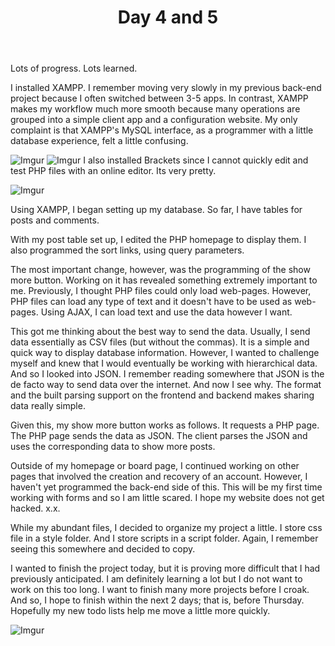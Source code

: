 ﻿---
layout: post
title: Day 4 and 5 
---

Lots of progress. Lots learned.

I installed XAMPP. I remember moving very slowly in my previous back-end project because I often switched between 3-5 apps. In contrast, XAMPP makes my workflow much more smooth because many operations are grouped into a simple client app and a configuration website. My only complaint is that XAMPP's MySQL interface, as a programmer with a little database experience, felt a little confusing. 

![Imgur](https://i.imgur.com/cwvT2bV.png)
![Imgur](https://i.imgur.com/QACuZJJ.png)
I also installed Brackets since I cannot quickly edit and test PHP files with an online editor. Its very pretty.

![Imgur](https://i.imgur.com/wQj0oTj.png)

Using XAMPP, I began setting up my database. So far, I have tables for posts and comments.

With my post table set up, I edited the PHP homepage to display them. I also programmed the sort links, using query parameters.

The most important change, however, was the programming of the show more button. Working on it has revealed something extremely important to me. Previously, I thought PHP files could only load web-pages. However, PHP files can load any type of text and it doesn't have to be used as web-pages. Using AJAX, I can load text and use the data however I want. 

This got me thinking about the best way to send the data. Usually, I send data essentially as CSV files (but without the commas). It is a simple and quick way to display database information. However, I wanted to challenge myself and knew that I would eventually be working with hierarchical data. And so I looked into JSON. I remember reading somewhere that JSON is the de facto way to send data over the internet. And now I see why. The format and the built parsing support on the frontend and backend makes sharing data really simple.

Given this, my show more button works as follows. It requests a PHP page. The PHP page sends the data as JSON. The client parses the JSON and uses the corresponding data to show more posts.

Outside of my homepage or board page, I continued working on other pages that involved the creation and recovery of an account. However, I haven't yet programmed the back-end side of this. This will be my first time working with forms and so I am little scared. I hope my website does not get hacked. x.x.

While my abundant files, I decided to organize my project a little. I store css file in a style folder. And I store scripts in a script folder. Again, I remember seeing this somewhere and decided to copy. 

I wanted to finish the project today, but it is proving more difficult that I had previously anticipated. I am definitely learning a lot but I do not want to work on this too long. I want to finish many more projects before I croak. And so, I hope to finish within the next 2 days; that is, before Thursday. Hopefully my new todo lists help me move a little more quickly.

![Imgur](https://i.imgur.com/oyIWLdR.png)
